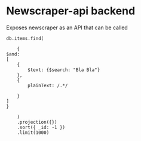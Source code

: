 # Newscraper-api backend

Exposes newscraper as an API that can be called

    db.items.find(

        {
    $and:
    [
        {
            $text: {$search: "Bla Bla"}
        },
        {
            plainText: /.*/

        }
    ]
    }

        )
        .projection({})
        .sort({ _id: -1 })
        .limit(1000)
